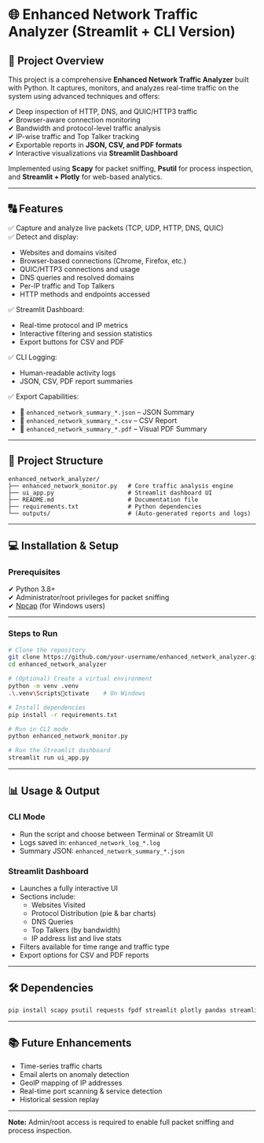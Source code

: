 # 🌐 Enhanced Network Traffic Analyzer (Streamlit + CLI Version)

## 📌 Project Overview

This project is a comprehensive **Enhanced Network Traffic Analyzer** built with Python. It captures, monitors, and analyzes real-time traffic on the system using advanced techniques and offers:

✔ Deep inspection of HTTP, DNS, and QUIC/HTTP3 traffic  
✔ Browser-aware connection monitoring  
✔ Bandwidth and protocol-level traffic analysis  
✔ IP-wise traffic and Top Talker tracking  
✔ Exportable reports in **JSON, CSV, and PDF formats**  
✔ Interactive visualizations via **Streamlit Dashboard**

Implemented using **Scapy** for packet sniffing, **Psutil** for process inspection, and **Streamlit + Plotly** for web-based analytics.

---

## 🔠 Features

✅ Capture and analyze live packets (TCP, UDP, HTTP, DNS, QUIC)  
✅ Detect and display:

* Websites and domains visited
* Browser-based connections (Chrome, Firefox, etc.)
* QUIC/HTTP3 connections and usage
* DNS queries and resolved domains
* Per-IP traffic and Top Talkers
* HTTP methods and endpoints accessed

✅ Streamlit Dashboard:

* Real-time protocol and IP metrics
* Interactive filtering and session statistics
* Export buttons for CSV and PDF

✅ CLI Logging:

* Human-readable activity logs
* JSON, CSV, PDF report summaries

✅ Export Capabilities:

* 📄 `enhanced_network_summary_*.json` – JSON Summary
* 📄 `enhanced_network_summary_*.csv` – CSV Report
* 📄 `enhanced_network_summary_*.pdf` – Visual PDF Summary

---

## 📂 Project Structure

```
enhanced_network_analyzer/
├── enhanced_network_monitor.py   # Core traffic analysis engine
├── ui_app.py                     # Streamlit dashboard UI
├── README.md                     # Documentation file
├── requirements.txt              # Python dependencies
└── outputs/                      # (Auto-generated reports and logs)
```

---

## 💻 Installation & Setup

### Prerequisites

✔ Python 3.8+  
✔ Administrator/root privileges for packet sniffing  
✔ [Npcap](https://nmap.org/npcap/) (for Windows users)  

---

### Steps to Run

```bash
# Clone the repository
git clone https://github.com/your-username/enhanced_network_analyzer.git
cd enhanced_network_analyzer

# (Optional) Create a virtual environment
python -m venv .venv
.\.venv\Scriptsctivate    # On Windows

# Install dependencies
pip install -r requirements.txt

# Run in CLI mode
python enhanced_network_monitor.py

# Run the Streamlit dashboard
streamlit run ui_app.py
```

---

## 📊 Usage & Output

### CLI Mode
* Run the script and choose between Terminal or Streamlit UI
* Logs saved in: `enhanced_network_log_*.log`
* Summary JSON: `enhanced_network_summary_*.json`

### Streamlit Dashboard
* Launches a fully interactive UI
* Sections include:
  * Websites Visited
  * Protocol Distribution (pie & bar charts)
  * DNS Queries
  * Top Talkers (by bandwidth)
  * IP address list and live stats
* Filters available for time range and traffic type
* Export options for CSV and PDF reports

---

## 🛠 Dependencies

```bash
pip install scapy psutil requests fpdf streamlit plotly pandas streamlit-autorefresh
```

---

## 📚 Future Enhancements

* Time-series traffic charts
* Email alerts on anomaly detection
* GeoIP mapping of IP addresses
* Real-time port scanning & service detection
* Historical session replay

---

**Note:** Admin/root access is required to enable full packet sniffing and process inspection.
